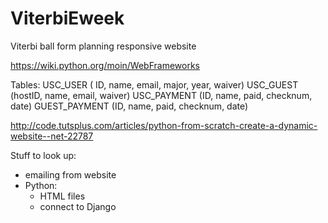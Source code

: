 ViterbiEweek
============

Viterbi ball form planning responsive website

https://wiki.python.org/moin/WebFrameworks

Tables:
USC_USER ( ID, name, email, major, year, waiver)
USC_GUEST (hostID, name, email, waiver)
USC_PAYMENT (ID, name, paid, checknum, date)
GUEST_PAYMENT (ID, name, paid, checknum, date)

http://code.tutsplus.com/articles/python-from-scratch-create-a-dynamic-website--net-22787

Stuff to look up:
   - emailing from website
   - Python:
      - HTML files
      - connect to Django
